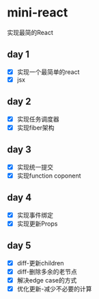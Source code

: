 # mini-react

实现最简的React

## day 1

- [x] 实现一个最简单的react
- [x] jsx

## day 2

- [x] 实现任务调度器
- [x] 实现fiber架构

## day 3

- [x] 实现统一提交
- [x] 实现function coponent

## day 4

- [x] 实现事件绑定
- [x] 实现更新Props

## day 5

- [x] diff-更新children
- [x] diff-删除多余的老节点
- [x] 解决edge case的方式
- [x] 优化更新-减少不必要的计算
